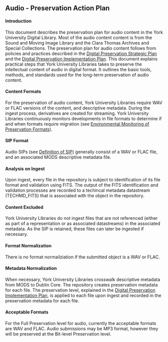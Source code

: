 ## Audio - Preservation Action Plan

#### Introduction

This document describes the preservation plan for audio content in the York University Digital Library. Most of the audio content content is from the Sound and Moving Image Library and the Clara Thomas Archives and Special Collections. The preservation plan for audio content follows from policies and practices described in the [Digital Preservation Strategic Plan](http://digital.library.yorku.ca/documentation/digital-preservation-implementation-plan) and the [Digital Preservation Implementation Plan](http://digital.library.yorku.ca/documentation/digital-preservation-implementation-plan). This document explains practical steps that York University Libraries takes to preserve the intellectual content of audio in digital format. It outlines the basic tools, methods, and standards used for the long-term preservation of audio content.

#### Content Formats

For the preservation of audio content, York University Libraries require WAV or FLAC versions of the content, and descriptive metadata. During the ingest process, derivatives are created for streaming. York University Libraries continuously monitors developments in file formats to determine if and when formats require migration (see [Environmental Monitoring of Preservation Formats](http://digital.library.yorku.ca/documentation/environmental-monitoring-preservation-formats)).

#### SIP Format

Audio SIPs (see [Definition of SIP](http://digital.library.yorku.ca/content/definition-sip)) generally consist of a WAV or FLAC file, and an associated MODS descriptive metadata file.

#### Analysis on Ingest

Upon ingest, every file in the repository is subject to identification of its file format and validation using FITS. The output of the FITS identification and validation processes are recorded to a techincal metadata datastream (TECHMD_FITS) that is associated with the object in the repository.

#### Content Excluded

York University Libraries do not ingest files that are not referenced (either as part of a representation or as associated datastreams) in the associated metadata. As the SIP is retained, these files can later be ingested if necessary.

#### Format Normalization

There is no format normailziation if the submitted object is a WAV or FLAC.

#### Metadata Normalization

When necessary, York University Libraries crosswalk descriptive metadata from MODS to Dublin Core. The repository creates preservation metadata for each file. The preservation level, explained in the [Digital Preservation Implementation Plan](http://digital.library.yorku.ca/content/digital-preservation-implementation-plan), is applied to each file upon ingest and recorded in the preservation metadata for each file.

#### Acceptable Formats

For the Full Preservation level for audio, currently the acceptable formats are WAV and FLAC. Audio submissions may be MP3 format, however they will be preserved at the Bit-level Preservation level.


